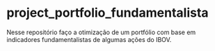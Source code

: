 # project_portfolio_fundamentalista
Nesse repositório faço a otimização de um portfólio com base em indicadores fundamentalistas de algumas ações do IBOV.
